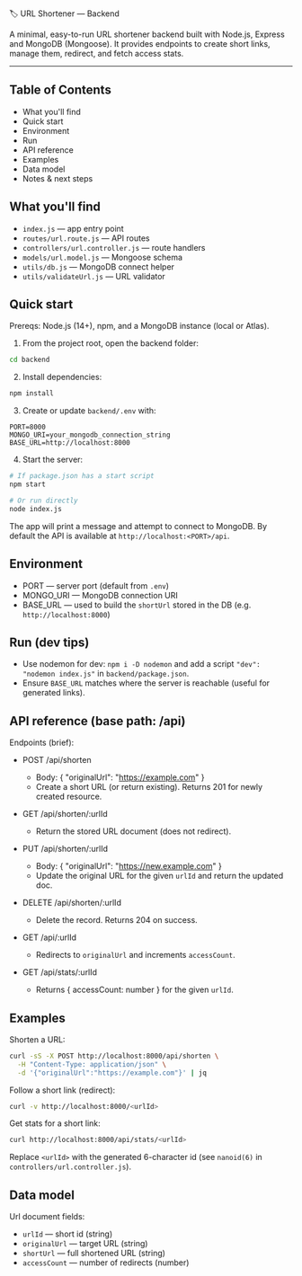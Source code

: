 🏷️ URL Shortener — Backend

A minimal, easy-to-run URL shortener backend built with Node.js, Express and MongoDB (Mongoose). It provides endpoints to create short links, manage them, redirect, and fetch access stats.

---

## Table of Contents
- What you'll find
- Quick start
- Environment
- Run
- API reference
- Examples
- Data model
- Notes & next steps

## What you'll find
- `index.js` — app entry point
- `routes/url.route.js` — API routes
- `controllers/url.controller.js` — route handlers
- `models/url.model.js` — Mongoose schema
- `utils/db.js` — MongoDB connect helper
- `utils/validateUrl.js` — URL validator

## Quick start

Prereqs: Node.js (14+), npm, and a MongoDB instance (local or Atlas).

1. From the project root, open the backend folder:

```bash
cd backend
```

2. Install dependencies:

```bash
npm install
```

3. Create or update `backend/.env` with:

```env
PORT=8000
MONGO_URI=your_mongodb_connection_string
BASE_URL=http://localhost:8000
```

4. Start the server:

```bash
# If package.json has a start script
npm start

# Or run directly
node index.js
```

The app will print a message and attempt to connect to MongoDB. By default the API is available at `http://localhost:<PORT>/api`.

## Environment
- PORT — server port (default from `.env`)
- MONGO_URI — MongoDB connection URI
- BASE_URL — used to build the `shortUrl` stored in the DB (e.g. `http://localhost:8000`)

## Run (dev tips)
- Use nodemon for dev: `npm i -D nodemon` and add a script `"dev": "nodemon index.js"` in `backend/package.json`.
- Ensure `BASE_URL` matches where the server is reachable (useful for generated links).

## API reference (base path: /api)

Endpoints (brief):

- POST /api/shorten
  - Body: { "originalUrl": "https://example.com" }
  - Create a short URL (or return existing). Returns 201 for newly created resource.

- GET /api/shorten/:urlId
  - Return the stored URL document (does not redirect).

- PUT /api/shorten/:urlId
  - Body: { "originalUrl": "https://new.example.com" }
  - Update the original URL for the given `urlId` and return the updated doc.

- DELETE /api/shorten/:urlId
  - Delete the record. Returns 204 on success.

- GET /api/:urlId
  - Redirects to `originalUrl` and increments `accessCount`.

- GET /api/stats/:urlId
  - Returns { accessCount: number } for the given `urlId`.

## Examples

Shorten a URL:

```bash
curl -sS -X POST http://localhost:8000/api/shorten \
  -H "Content-Type: application/json" \
  -d '{"originalUrl":"https://example.com"}' | jq
```

Follow a short link (redirect):

```bash
curl -v http://localhost:8000/<urlId>
```

Get stats for a short link:

```bash
curl http://localhost:8000/api/stats/<urlId>
```

Replace `<urlId>` with the generated 6-character id (see `nanoid(6)` in `controllers/url.controller.js`).

## Data model

Url document fields:

- `urlId` — short id (string)
- `originalUrl` — target URL (string)
- `shortUrl` — full shortened URL (string)
- `accessCount` — number of redirects (number)
